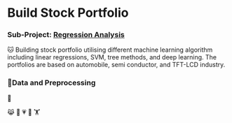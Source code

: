 # Build Stock Portfolio
### Sub-Project: [Regression Analysis](https://github.com/KJJHHH/Build-Portfolio/tree/master/TEJ_portfolio)

🐱 Building stock portfolio utilising different machine learning algorithm including linear regressions, SVM, tree methods, and deep learning.
The portfolios are based on automobile, semi conductor, and TFT-LCD industry.

### 🦁Data and Preprocessing


🙉

😹
🧑
💗
🦁
🏋